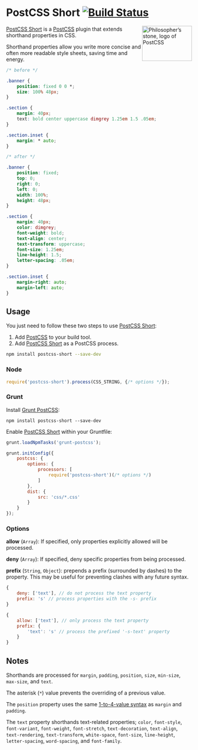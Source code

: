 # PostCSS Short [![Build Status][ci-img]][ci]

<img align="right" width="135" height="95" src="http://postcss.github.io/postcss/logo-leftp.png" title="Philosopher’s stone, logo of PostCSS">

[PostCSS Short] is a [PostCSS] plugin that extends shorthand properties in CSS.

Shorthand properties allow you write more concise and often more readable style sheets, saving time and energy.

```css
/* before */

.banner {
	position: fixed 0 0 *;
	size: 100% 48px;
}

.section {
	margin: 40px;
	text: bold center uppercase dimgrey 1.25em 1.5 .05em;
}

.section.inset {
	margin: * auto;
}

/* after */

.banner {
	position: fixed;
	top: 0;
	right: 0;
	left: 0;
	width: 100%;
	height: 48px;
}

.section {
	margin: 40px;
	color: dimgrey;
	font-weight: bold;
	text-align: center;
	text-transform: uppercase;
	font-size: 1.25em;
	line-height: 1.5;
	letter-spacing: .05em;
}

.section.inset {
	margin-right: auto;
	margin-left: auto;
}
```

## Usage

You just need to follow these two steps to use [PostCSS Short]:

1. Add [PostCSS] to your build tool.
2. Add [PostCSS Short] as a PostCSS process.

```sh
npm install postcss-short --save-dev
```

### Node

```js
require('postcss-short').process(CSS_STRING, {/* options */});
```

### Grunt

Install [Grunt PostCSS]:

```shell
npm install postcss-short --save-dev
```

Enable [PostCSS Short] within your Gruntfile:

```js
grunt.loadNpmTasks('grunt-postcss');

grunt.initConfig({
	postcss: {
		options: {
			processors: [
				require('postcss-short')(/* options */)
			]
		},
		dist: {
			src: 'css/*.css'
		}
	}
});
```

### Options

**allow** (`Array`): If specified, only properties explicitly allowed will be processed.

**deny** (`Array`): If specified, deny specific properties from being processed.

**prefix** (`String`, `Object`): prepends a prefix (surrounded by dashes) to the property. This may be useful for preventing clashes with any future syntax.


```js
{
	deny: ['text'], // do not process the text property
	prefix: 's' // process properties with the -s- prefix
}
```

```js
{
	allow: ['text'], // only process the text property
	prefix: {
		'text': 's' // process the prefixed '-s-text' property
	}
}
```

## Notes

Shorthands are processed for `margin`, `padding`, `position`, `size`, `min-size`, `max-size`, and `text`.

The asterisk (`*`) value prevents the overriding of a previous value.

The `position` property uses the same [1-to-4-value syntax] as `margin` and `padding`.

The `text` property shorthands text-related properties; `color`, `font-style`, `font-variant`, `font-weight`, `font-stretch`, `text-decoration`, `text-align`, `text-rendering`, `text-transform`, `white-space`, `font-size`, `line-height`, `letter-spacing`, `word-spacing`, and `font-family`.

[1-to-4-value syntax]: https://developer.mozilla.org/en-US/docs/Web/CSS/Shorthand_properties#Tricky_edge_cases
[ci]: https://travis-ci.org/jonathantneal/postcss-short
[ci-img]: https://travis-ci.org/jonathantneal/postcss-short.svg
[Grunt PostCSS]: https://github.com/nDmitry/grunt-postcss
[PostCSS]: https://github.com/postcss/postcss
[PostCSS Short]: https://github.com/jonathantneal/postcss-short
